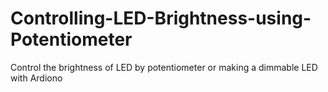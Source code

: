 # Controlling-LED-Brightness-using-Potentiometer
Control the brightness of LED by potentiometer or making a dimmable LED with Ardiono
